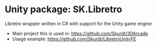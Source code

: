 # Unity package: SK.Libretro
Libretro wrapper written in C# with support for the Unity game engine

- Main project this is used in: https://github.com/Skurdt/3DArcade
- Usage example: https://github.com/Skurdt/LibretroUnityFE
